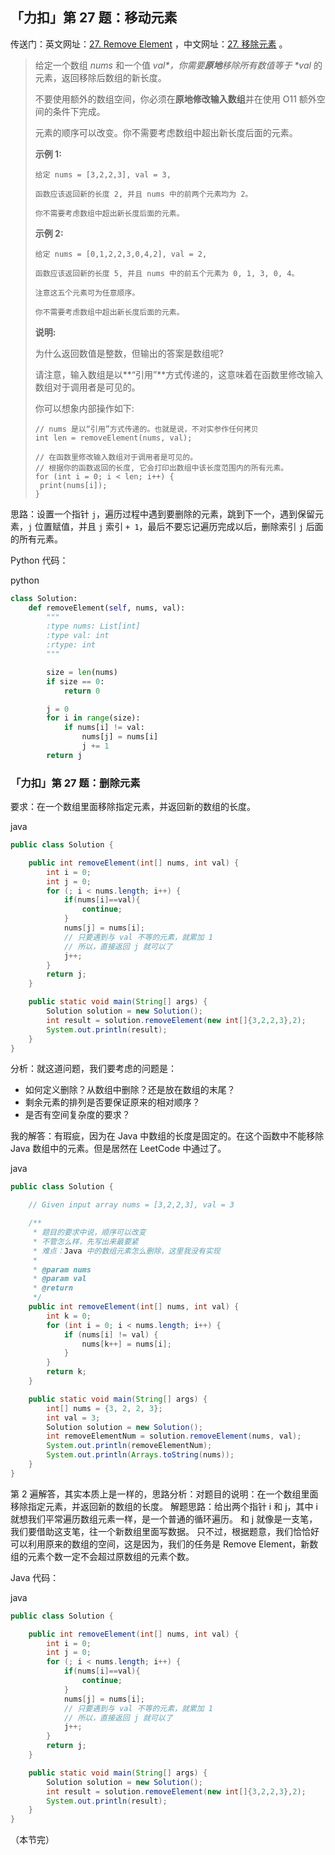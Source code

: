 ## 「力扣」第 27 题：移动元素

传送门：英文网址：[27. Remove Element](https://leetcode.com/problems/remove-element/description/) ，中文网址：[27. 移除元素](https://leetcode-cn.com/problems/remove-element/description/) 。

> 给定一个数组 *nums* 和一个值 *val\*，你需要**原地**移除所有数值等于 \*val* 的元素，返回移除后数组的新长度。
>
> 不要使用额外的数组空间，你必须在**原地修改输入数组**并在使用 O11 额外空间的条件下完成。
>
> 元素的顺序可以改变。你不需要考虑数组中超出新长度后面的元素。
>
> **示例 1:**
>
> ```
> 给定 nums = [3,2,2,3], val = 3,
> 
> 函数应该返回新的长度 2, 并且 nums 中的前两个元素均为 2。
> 
> 你不需要考虑数组中超出新长度后面的元素。
> ```
>
> **示例 2:**
>
> ```
> 给定 nums = [0,1,2,2,3,0,4,2], val = 2,
> 
> 函数应该返回新的长度 5, 并且 nums 中的前五个元素为 0, 1, 3, 0, 4。
> 
> 注意这五个元素可为任意顺序。
> 
> 你不需要考虑数组中超出新长度后面的元素。
> ```
>
> **说明:**
>
> 为什么返回数值是整数，但输出的答案是数组呢?
>
> 请注意，输入数组是以**“引用”**方式传递的，这意味着在函数里修改输入数组对于调用者是可见的。
>
> 你可以想象内部操作如下:
>
> ```
> // nums 是以“引用”方式传递的。也就是说，不对实参作任何拷贝
> int len = removeElement(nums, val);
> 
> // 在函数里修改输入数组对于调用者是可见的。
> // 根据你的函数返回的长度, 它会打印出数组中该长度范围内的所有元素。
> for (int i = 0; i < len; i++) {
>  print(nums[i]);
> }
> ```

思路：设置一个指针 `j`，遍历过程中遇到要删除的元素，跳到下一个，遇到保留元素，`j` 位置赋值，并且 `j` 索引 `+ 1`，最后不要忘记遍历完成以后，删除索引 `j` 后面的所有元素。

Python 代码：

python

```python
class Solution:
    def removeElement(self, nums, val):
        """
        :type nums: List[int]
        :type val: int
        :rtype: int
        """

        size = len(nums)
        if size == 0:
            return 0

        j = 0
        for i in range(size):
            if nums[i] != val:
                nums[j] = nums[i]
                j += 1
        return j
```

### 「力扣」第 27 题：删除元素

要求：在一个数组里面移除指定元素，并返回新的数组的长度。

java

```java
public class Solution {

    public int removeElement(int[] nums, int val) {
        int i = 0;
        int j = 0;
        for (; i < nums.length; i++) {
            if(nums[i]==val){
                continue;
            }
            nums[j] = nums[i];
            // 只要遇到与 val 不等的元素，就累加 1
            // 所以，直接返回 j 就可以了
            j++;
        }
        return j;
    }

    public static void main(String[] args) {
        Solution solution = new Solution();
        int result = solution.removeElement(new int[]{3,2,2,3},2);
        System.out.println(result);
    }
}
```

分析：就这道问题，我们要考虑的问题是：

- 如何定义删除？从数组中删除？还是放在数组的末尾？
- 剩余元素的排列是否要保证原来的相对顺序？
- 是否有空间复杂度的要求？

我的解答：有瑕疵，因为在 Java 中数组的长度是固定的。在这个函数中不能移除 Java 数组中的元素。但是居然在 LeetCode 中通过了。

java

```java
public class Solution {

    // Given input array nums = [3,2,2,3], val = 3

    /**
     * 题目的要求中说，顺序可以改变
     * 不管怎么样，先写出来最要紧
     * 难点：Java 中的数组元素怎么删除，这里我没有实现
     *
     * @param nums
     * @param val
     * @return
     */
    public int removeElement(int[] nums, int val) {
        int k = 0;
        for (int i = 0; i < nums.length; i++) {
            if (nums[i] != val) {
                nums[k++] = nums[i];
            }
        }
        return k;
    }

    public static void main(String[] args) {
        int[] nums = {3, 2, 2, 3};
        int val = 3;
        Solution solution = new Solution();
        int removeElementNum = solution.removeElement(nums, val);
        System.out.println(removeElementNum);
        System.out.println(Arrays.toString(nums));
    }
}
```

第 2 遍解答，其实本质上是一样的，思路分析：对题目的说明：在一个数组里面移除指定元素，并返回新的数组的长度。
解题思路：给出两个指针 i 和 j，其中 i 就想我们平常遍历数组元素一样，是一个普通的循环遍历。
和 j 就像是一支笔，我们要借助这支笔，往一个新数组里面写数据。
只不过，根据题意，我们恰恰好可以利用原来的数组的空间，这是因为，我们的任务是 Remove Element，新数组的元素个数一定不会超过原数组的元素个数。

Java 代码：

java

```java
public class Solution {

    public int removeElement(int[] nums, int val) {
        int i = 0;
        int j = 0;
        for (; i < nums.length; i++) {
            if(nums[i]==val){
                continue;
            }
            nums[j] = nums[i];
            // 只要遇到与 val 不等的元素，就累加 1
            // 所以，直接返回 j 就可以了
            j++;
        }
        return j;
    }

    public static void main(String[] args) {
        Solution solution = new Solution();
        int result = solution.removeElement(new int[]{3,2,2,3},2);
        System.out.println(result);
    }
}
```

（本节完）